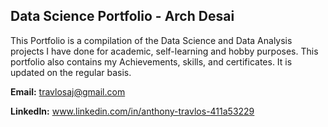 ## Data Science Portfolio - Arch Desai

This Portfolio is a compilation of the Data Science and Data Analysis projects I have done for academic, self-learning and hobby purposes. This portfolio also contains my Achievements, skills, and certificates. It is updated on the regular basis.

**Email:** travlosaj@gmail.com

**LinkedIn:** www.linkedin.com/in/anthony-travlos-411a53229
